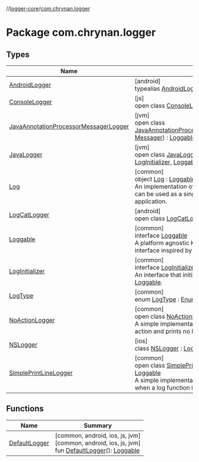 //[logger-core](../../index.md)/[com.chrynan.logger](index.md)

# Package com.chrynan.logger

## Types

| Name | Summary |
|---|---|
| [AndroidLogger](index.md#-591647867%2FClasslikes%2F-1911466570) | [android]<br>typealias [AndroidLogger](index.md#-591647867%2FClasslikes%2F-1911466570) = [LogCatLogger](-log-cat-logger/index.md) |
| [ConsoleLogger](-console-logger/index.md) | [js]<br>open class [ConsoleLogger](-console-logger/index.md) : [LogInitializer](-log-initializer/index.md), [Loggable](-loggable/index.md) |
| [JavaAnnotationProcessorMessagerLogger](-java-annotation-processor-messager-logger/index.md) | [jvm]<br>open class [JavaAnnotationProcessorMessagerLogger](-java-annotation-processor-messager-logger/index.md)(**messager**: [Messager](https://docs.oracle.com/javase/8/docs/api/javax/annotation/processing/Messager.html)) : [Loggable](-loggable/index.md), [LogInitializer](-log-initializer/index.md) |
| [JavaLogger](-java-logger/index.md) | [jvm]<br>open class [JavaLogger](-java-logger/index.md)(**logger**: [Logger](https://developer.android.com/reference/kotlin/java/util/logging/Logger.html)) : [LogInitializer](-log-initializer/index.md), [Loggable](-loggable/index.md) |
| [Log](-log/index.md) | [common]<br>object [Log](-log/index.md) : [Loggable](-loggable/index.md), [LogInitializer](-log-initializer/index.md)<br>An implementation of [Loggable](-loggable/index.md) and [LogInitializer](-log-initializer/index.md) that can be used as a singleton base to log throughout the application. |
| [LogCatLogger](-log-cat-logger/index.md) | [android]<br>open class [LogCatLogger](-log-cat-logger/index.md) : [LogInitializer](-log-initializer/index.md), [Loggable](-loggable/index.md) |
| [Loggable](-loggable/index.md) | [common]<br>interface [Loggable](-loggable/index.md)<br>A platform agnostic Kotlin Multiplatform Logging interface inspired by Android's Log class. |
| [LogInitializer](-log-initializer/index.md) | [common]<br>interface [LogInitializer](-log-initializer/index.md)<br>An interface that initializes an implementation of [Loggable](-loggable/index.md). |
| [LogType](-log-type/index.md) | [common]<br>enum [LogType](-log-type/index.md) : [Enum](https://kotlinlang.org/api/latest/jvm/stdlib/kotlin/-enum/index.html)<[LogType](-log-type/index.md)> |
| [NoActionLogger](-no-action-logger/index.md) | [common]<br>open class [NoActionLogger](-no-action-logger/index.md) : [LogInitializer](-log-initializer/index.md), [Loggable](-loggable/index.md)<br>A simple implementation of [Loggable](-loggable/index.md) that performs no action and prints no log when a function is called. |
| [NSLogger](-n-s-logger/index.md) | [ios]<br>class [NSLogger](-n-s-logger/index.md) : [Loggable](-loggable/index.md), [LogInitializer](-log-initializer/index.md) |
| [SimplePrintLineLogger](-simple-print-line-logger/index.md) | [common]<br>open class [SimplePrintLineLogger](-simple-print-line-logger/index.md) : [LogInitializer](-log-initializer/index.md), [Loggable](-loggable/index.md)<br>A simple implementation of [Loggable](-loggable/index.md) that calls [println](https://kotlinlang.org/api/latest/jvm/stdlib/kotlin.io/index.html) when a log function is called. |

## Functions

| Name | Summary |
|---|---|
| [DefaultLogger](-default-logger.md) | [common, android, ios, js, jvm]<br>[common, android, ios, js, jvm]<br>fun [DefaultLogger](-default-logger.md)(): [Loggable](-loggable/index.md) |
